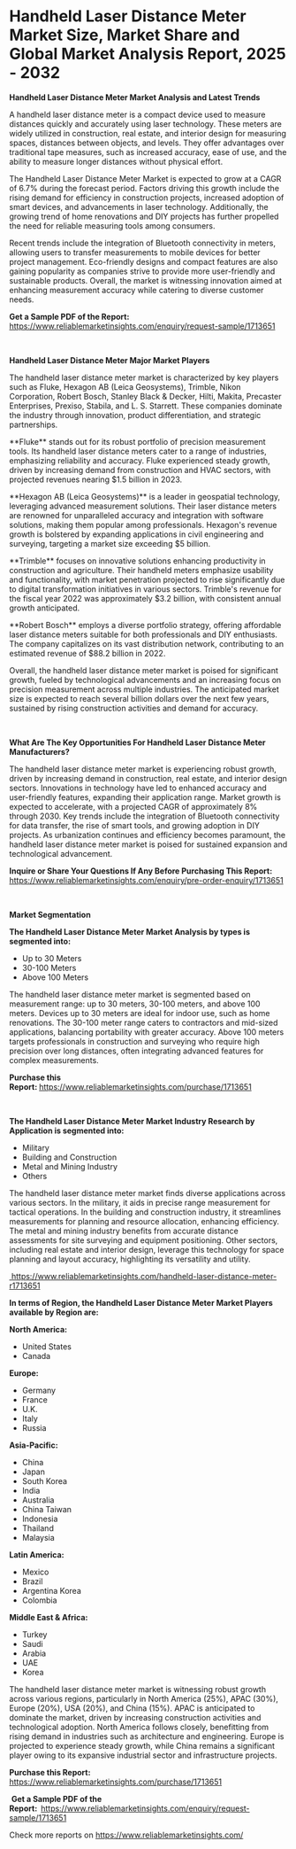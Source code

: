 <p><h1>Handheld Laser Distance Meter Market Size, Market Share and Global Market Analysis Report, 2025 - 2032</h1></p><p><strong>Handheld Laser Distance Meter Market Analysis and Latest Trends</strong></p>
<p><p>A handheld laser distance meter is a compact device used to measure distances quickly and accurately using laser technology. These meters are widely utilized in construction, real estate, and interior design for measuring spaces, distances between objects, and levels. They offer advantages over traditional tape measures, such as increased accuracy, ease of use, and the ability to measure longer distances without physical effort.</p><p>The Handheld Laser Distance Meter Market is expected to grow at a CAGR of 6.7% during the forecast period. Factors driving this growth include the rising demand for efficiency in construction projects, increased adoption of smart devices, and advancements in laser technology. Additionally, the growing trend of home renovations and DIY projects has further propelled the need for reliable measuring tools among consumers. </p><p>Recent trends include the integration of Bluetooth connectivity in meters, allowing users to transfer measurements to mobile devices for better project management. Eco-friendly designs and compact features are also gaining popularity as companies strive to provide more user-friendly and sustainable products. Overall, the market is witnessing innovation aimed at enhancing measurement accuracy while catering to diverse customer needs.</p></p>
<p><strong>Get a Sample PDF of the Report:&nbsp;</strong> <a href="https://www.reliablemarketinsights.com/enquiry/request-sample/1713651?utm_campaign=2636&utm_medium=2&utm_source=Github&utm_content=ia&utm_term=10042025&utm_id=handheld-laser-distance-meter">https://www.reliablemarketinsights.com/enquiry/request-sample/1713651</a></p>
<p>&nbsp;</p>
<p><strong>Handheld Laser Distance Meter Major Market Players</strong></p>
<p><p>The handheld laser distance meter market is characterized by key players such as Fluke, Hexagon AB (Leica Geosystems), Trimble, Nikon Corporation, Robert Bosch, Stanley Black & Decker, Hilti, Makita, Precaster Enterprises, Prexiso, Stabila, and L. S. Starrett. These companies dominate the industry through innovation, product differentiation, and strategic partnerships.</p><p>**Fluke** stands out for its robust portfolio of precision measurement tools. Its handheld laser distance meters cater to a range of industries, emphasizing reliability and accuracy. Fluke experienced steady growth, driven by increasing demand from construction and HVAC sectors, with projected revenues nearing $1.5 billion in 2023.</p><p>**Hexagon AB (Leica Geosystems)** is a leader in geospatial technology, leveraging advanced measurement solutions. Their laser distance meters are renowned for unparalleled accuracy and integration with software solutions, making them popular among professionals. Hexagon's revenue growth is bolstered by expanding applications in civil engineering and surveying, targeting a market size exceeding $5 billion.</p><p>**Trimble** focuses on innovative solutions enhancing productivity in construction and agriculture. Their handheld meters emphasize usability and functionality, with market penetration projected to rise significantly due to digital transformation initiatives in various sectors. Trimble's revenue for the fiscal year 2022 was approximately $3.2 billion, with consistent annual growth anticipated.</p><p>**Robert Bosch** employs a diverse portfolio strategy, offering affordable laser distance meters suitable for both professionals and DIY enthusiasts. The company capitalizes on its vast distribution network, contributing to an estimated revenue of $88.2 billion in 2022.</p><p>Overall, the handheld laser distance meter market is poised for significant growth, fueled by technological advancements and an increasing focus on precision measurement across multiple industries. The anticipated market size is expected to reach several billion dollars over the next few years, sustained by rising construction activities and demand for accuracy.</p></p>
<p>&nbsp;</p>
<p><strong>What Are The Key Opportunities For Handheld Laser Distance Meter Manufacturers?</strong></p>
<p><p>The handheld laser distance meter market is experiencing robust growth, driven by increasing demand in construction, real estate, and interior design sectors. Innovations in technology have led to enhanced accuracy and user-friendly features, expanding their application range. Market growth is expected to accelerate, with a projected CAGR of approximately 8% through 2030. Key trends include the integration of Bluetooth connectivity for data transfer, the rise of smart tools, and growing adoption in DIY projects. As urbanization continues and efficiency becomes paramount, the handheld laser distance meter market is poised for sustained expansion and technological advancement.</p></p>
<p><strong>Inquire or Share Your Questions If Any Before Purchasing This Report:</strong> <a href="https://www.reliablemarketinsights.com/enquiry/pre-order-enquiry/1713651?utm_campaign=2636&utm_medium=2&utm_source=Github&utm_content=ia&utm_term=10042025&utm_id=handheld-laser-distance-meter">https://www.reliablemarketinsights.com/enquiry/pre-order-enquiry/1713651</a></p>
<p>&nbsp;</p>
<p><strong>Market Segmentation</strong></p>
<p><strong>The Handheld Laser Distance Meter Market Analysis by types is segmented into:</strong></p>
<p><ul><li>Up to 30 Meters</li><li>30-100 Meters</li><li>Above 100 Meters</li></ul></p>
<p><p>The handheld laser distance meter market is segmented based on measurement range: up to 30 meters, 30-100 meters, and above 100 meters. Devices up to 30 meters are ideal for indoor use, such as home renovations. The 30-100 meter range caters to contractors and mid-sized applications, balancing portability with greater accuracy. Above 100 meters targets professionals in construction and surveying who require high precision over long distances, often integrating advanced features for complex measurements.</p></p>
<p><strong>Purchase this Report:&nbsp;</strong><a href="https://www.reliablemarketinsights.com/purchase/1713651?utm_campaign=2636&utm_medium=2&utm_source=Github&utm_content=ia&utm_term=10042025&utm_id=handheld-laser-distance-meter">https://www.reliablemarketinsights.com/purchase/1713651</a></p>
<p>&nbsp;</p>
<p><strong>The Handheld Laser Distance Meter Market Industry Research by Application is segmented into:</strong></p>
<p><ul><li>Military</li><li>Building and Construction</li><li>Metal and Mining Industry</li><li>Others</li></ul></p>
<p><p>The handheld laser distance meter market finds diverse applications across various sectors. In the military, it aids in precise range measurement for tactical operations. In the building and construction industry, it streamlines measurements for planning and resource allocation, enhancing efficiency. The metal and mining industry benefits from accurate distance assessments for site surveying and equipment positioning. Other sectors, including real estate and interior design, leverage this technology for space planning and layout accuracy, highlighting its versatility and utility.</p></p>
<p><a href="https://www.reliablemarketinsights.com/handheld-laser-distance-meter-r1713651?utm_campaign=2636&utm_medium=2&utm_source=Github&utm_content=ia&utm_term=10042025&utm_id=handheld-laser-distance-meter">&nbsp;https://www.reliablemarketinsights.com/handheld-laser-distance-meter-r1713651</a></p>
<p><strong>In terms of Region, the Handheld Laser Distance Meter Market Players available by Region are:</strong></p>
<p>
    <p> <strong> North America: </strong>
        <ul>
            <li>United States</li>
            <li>Canada</li>
        </ul>
        </p> 
    <p> <strong> Europe: </strong>
        <ul>
            <li>Germany</li>
            <li>France</li>
            <li>U.K.</li>
            <li>Italy</li>
            <li>Russia</li>
        </ul>
        </p> 
    <p> <strong> Asia-Pacific: </strong>
        <ul>
            <li>China</li>
            <li>Japan</li>
            <li>South Korea</li>
            <li>India</li>
            <li>Australia</li>
            <li>China Taiwan</li>
            <li>Indonesia</li>
            <li>Thailand</li>
            <li>Malaysia</li>
        </ul>
        </p> 
    <p> <strong> Latin America: </strong>
        <ul>
            <li>Mexico</li>
            <li>Brazil</li>
            <li>Argentina Korea</li>
            <li>Colombia</li>
        </ul>
        </p> 
    <p> <strong> Middle East & Africa: </strong>
        <ul>
            <li>Turkey</li>
            <li>Saudi</li>
            <li>Arabia</li>
            <li>UAE</li>
            <li>Korea</li>
        </ul>
    </p>
    </p>
<p><p>The handheld laser distance meter market is witnessing robust growth across various regions, particularly in North America (25%), APAC (30%), Europe (20%), USA (20%), and China (15%). APAC is anticipated to dominate the market, driven by increasing construction activities and technological adoption. North America follows closely, benefitting from rising demand in industries such as architecture and engineering. Europe is projected to experience steady growth, while China remains a significant player owing to its expansive industrial sector and infrastructure projects.</p></p>
<p><strong>Purchase this Report: </strong><a href="https://www.reliablemarketinsights.com/purchase/1713651?utm_campaign=2636&utm_medium=2&utm_source=Github&utm_content=ia&utm_term=10042025&utm_id=handheld-laser-distance-meter">https://www.reliablemarketinsights.com/purchase/1713651</a></p>
<p>&nbsp;<strong>Get a Sample PDF of the Report:&nbsp;&nbsp;</strong><a href="https://www.reliablemarketinsights.com/enquiry/request-sample/1713651?utm_campaign=2636&utm_medium=2&utm_source=Github&utm_content=ia&utm_term=10042025&utm_id=handheld-laser-distance-meter">https://www.reliablemarketinsights.com/enquiry/request-sample/1713651</a></p>
<p><strong></strong></p>
<p>Check more reports on <a href="https://www.reliablemarketinsights.com/?utm_campaign=2636&utm_medium=2&utm_source=Github&utm_content=ia&utm_term=10042025&utm_id=handheld-laser-distance-meter">https://www.reliablemarketinsights.com/</a></p>